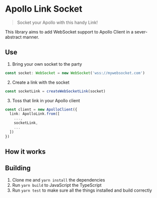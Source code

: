 # Apollo Link Socket
> Socket your Apollo with this handy Link!

This library aims to add WebSocket support to Apollo Client in a sever-abstract manner.

## Use
1. Bring your own socket to the party
```ts
const socket: WebSocket = new WebSocket('wss://mywebsocket.com')
```
2. Create a link with the socket
```ts
const socketLink = createWebSocketLink(socket)
```
3. Toss that link in your Apollo client
```ts
const client = new ApolloClient({
  link: ApolloLink.from([
    ...,
    socketLink,
    ...
  ])
})
```

## How it works


## Building
1. Clone me and `yarn install` the dependencies
2. Run `yarn build` to JavaScript the TypeScript
3. Run `yarn test` to make sure all the things installed and build correctly
